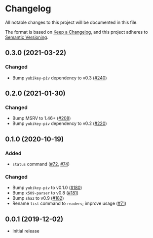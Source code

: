 # Changelog
All notable changes to this project will be documented in this file.

The format is based on [Keep a Changelog](https://keepachangelog.com/en/1.0.0/),
and this project adheres to [Semantic Versioning](https://semver.org/spec/v2.0.0.html).

## 0.3.0 (2021-03-22)
### Changed
- Bump `yubikey-piv` dependency to v0.3 ([#240])

[#240]: https://github.com/iqlusioninc/yubikey-piv.rs/pull/240

## 0.2.0 (2021-01-30)
### Changed
- Bump MSRV to 1.46+ ([#208])
- Bump `yubikey-piv` dependency to v0.2 ([#220])

[#208]: https://github.com/iqlusioninc/yubikey-piv.rs/pull/208
[#220]: https://github.com/iqlusioninc/yubikey-piv.rs/pull/220

## 0.1.0 (2020-10-19)
### Added
- `status` command ([#72], [#74])

### Changed
- Bump `yubikey-piv` to v0.1.0 ([#180])
- Bump `x509-parser` to v0.8 ([#181])
- Bump `sha2` to v0.9 ([#182])
- Rename `list` command to `readers`; improve usage ([#71])

[#182]: https://github.com/iqlusioninc/yubikey-piv.rs/pull/182
[#181]: https://github.com/iqlusioninc/yubikey-piv.rs/pull/181
[#180]: https://github.com/iqlusioninc/yubikey-piv.rs/pull/180
[#74]: https://github.com/iqlusioninc/yubikey-piv.rs/pull/74
[#72]: https://github.com/iqlusioninc/yubikey-piv.rs/pull/72
[#71]: https://github.com/iqlusioninc/yubikey-piv.rs/pull/71

## 0.0.1 (2019-12-02)
- Initial release
